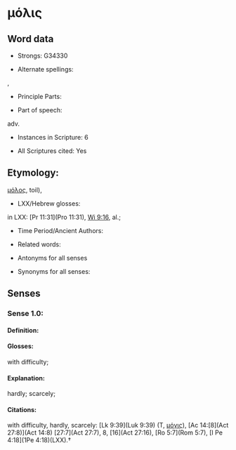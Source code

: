 # μόλις

<!-- Status: S2=NeedsEdits -->
<!-- Lexica used for edits:   -->

## Word data

* Strongs: G34330

* Alternate spellings:

,

* Principle Parts: 


* Part of speech: 

adv.

* Instances in Scripture: 6

* All Scriptures cited: Yes

## Etymology: 

[μόλος](), toil),

* LXX/Hebrew glosses: 

in LXX: [Pr 11:31](Pro 11:31), [Wi 9:16](Wis.9.16), al.;

* Time Period/Ancient Authors: 


* Related words: 

* Antonyms for all senses

* Synonyms for all senses: 


## Senses 


### Sense  1.0: 

#### Definition: 

#### Glosses: 

with difficulty; 

#### Explanation: 

hardly; 
scarcely; 

#### Citations: 

with difficulty, hardly, scarcely: [Lk 9:39](Luk 9:39) (T, [μόγις]()), [Ac 14:[8](Act 27:8)](Act 14:8) [27:7](Act 27:7), 8, [16](Act 27:16), [Ro 5:7](Rom 5:7), [I Pe 4:18](1Pe 4:18)(LXX).†
